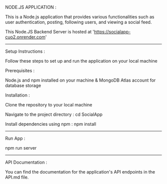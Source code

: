 NODE.JS APPLICATION :

This is a Node.js application that provides various functionalities such as user authentication, posting, following users, and viewing a social feed.

This Node.JS Backend Server is hosted at 'https://socialapp-cuo2.onrender.com'

---------------------------------------

Setup Instructions :

Follow these steps to set up and run the application on your local machine

Prerequisites :

Node.js and npm installed on your machine & 
MongoDB Atlas account for database storage

Installation :

Clone the repository to your local machine

Navigate to the project directory : cd SocialApp

Install dependencies using npm : npm install

---------------------------------------

Run App :

npm run server

---------------------------------------

API Documentation :

You can find the documentation for the application's API endpoints in the API.md file.